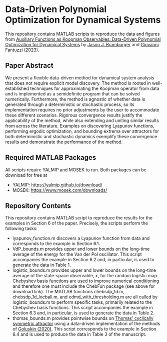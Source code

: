 # **Data-Driven Polynomial Optimization for Dynamical Systems**

This repository contains MATLAB scripts to reproduce the data and figures from [Auxiliary Functions as Koopman Observables: Data-Driven Polynomial Optimization for Dynamical Systems](https://arxiv.org/abs/2303.01483) by [Jason J. Bramburger](https://hybrid.concordia.ca/jbrambur/) and [Giovanni Fantuzzi](https://dcn.nat.fau.eu/giovanni-fantuzzi/) (2023).

## **Paper Abstract**
We present a flexible data-driven method for dynamical system analysis that does not require explicit model discovery. The method is rooted in well-established techniques for approximating the Koopman operator from data and is implemented as a semidefinite program that can be solved numerically. Furthermore, the method is agnostic of whether data is generated through a deterministic or stochastic process, so its implementation requires no prior adjustments by the user to accommodate these different scenarios. Rigorous convergence results justify the applicability of the method, while also extending and uniting similar results from across the literature. Examples on discovering Lyapunov functions, performing ergodic optimization, and bounding extrema over attractors for both deterministic and stochastic dynamics exemplify these convergence results and demonstrate the performance of the method. 

## **Required MATLAB Packages**
All scripts require YALMIP and MOSEK to run. Both packages can be download for free at 
- YALMIP: https://yalmip.github.io/download/
- MOSEK: https://www.mosek.com/downloads/

## **Repository Contents**
This repository contains MATLAB script to reproduce the results for the examples in Section 6 of the paper. Precisely, the scripts perform the following tasks:
- lyapunov_function.m discovers a Lyapunov function from data and corresponds to the example in Section 6.1.
- VdP_bounds.m provides upper and lower bounds on the long-time average of the energy for the Van der Pol oscillator. This script accompanies the example in Section 6.2 and, in particular, is used to generate the data in Table 1.
- logistic_bounds.m provides upper and lower bounds on the long-time average of the state-space observable, x, for the random logistic map. Chebyshev basis functions are used to improve numerical conditioning and therefore one must include the ChebFun package (see above for download link). The MATLAB functions chebsdp_1d.m, chebsdp_1d_locball.m, and edmd_with_thresholding.m are all called by logistic_bounds.m to perform specific tasks, primarily related to the Chebyshev basis functions. This script accompanies the example in Section 6.3 and, in particular, is used to generate the data in Table 2.
- thomas_bounds.m provides pointwise bounds on [Thomas' cyclically symmetric attractor](https://en.wikipedia.org/wiki/Thomas%27_cyclically_symmetric_attractor) using a data-driven implementation of the methods of [Goluskin (2020)](https://iopscience.iop.org/article/10.1088/1361-6544/ab8f7b). This script corresponds to the example in Section 6.4 and is used to produce the data in Table 3 of the manuscript.  
